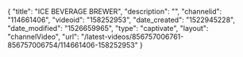 {
    "title": "ICE BEVERAGE BREWER",
    "description": "",
    "channelid": "114661406",
    "videoid": "158252953",
    "date_created": "1522945228",
    "date_modified": "1526659965",
    "type": "captivate",
    "layout": "channelVideo",
    "url": "\/latest-videos\/856757006761-856757006754\/114661406-158252953"
}
